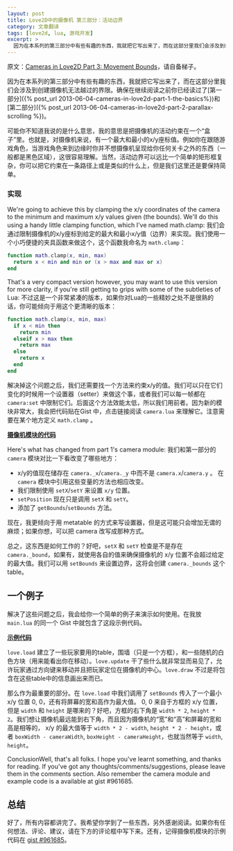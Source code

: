 ```yaml
---
layout: post
title: Love2D中的摄像机 第三部分：活动边界
category: 文章翻译
tags: [love2d, lua, 游戏开发]
excerpt: >
  因为在本系列的第三部分中有些有趣的东西，我就把它写出来了，而在这部分里我们会涉及到创建摄像机无法越过的界限。确保在继续阅读之前你已经读过了第一部分和第二部分...
---
```

原文：[Cameras in Love2D Part 3: Movement Bounds](http://nova-fusion.com/2011/05/09/cameras-in-love2d-part-3-movement-bounds/)，请自备梯子。

因为在本系列的第三部分中有些有趣的东西，我就把它写出来了，而在这部分里我们会涉及到创建摄像机无法越过的界限。确保在继续阅读之前你已经读过了[第一部分]({% post_url  2013-06-04-cameras-in-love2d-part-1-the-basics%})和[第二部分]({% post_url 2013-06-04-cameras-in-love2d-part-2-parallax-scrolling %})。

可能你不知道我说的是什么意思，我的意思是把摄像机的活动约束在一个“盒子”里。也就是，对摄像机来说，有一个最大和最小的x/y座标值。例如你在跟随游戏角色，当游戏角色来到边缘时你并不想摄像机呈现给你任何关卡之外的东西（一般都是黑色区域），这很容易理解。当然，活动边界可以远比一个简单的矩形框复杂，你可以把它约束在一条路径上或是类似的什么上，但是我们这里还是要保持简单。

### 实现

We're going to achieve this by clamping the x/y coordinates of the camera to the minimum and maximum x/y values given (the bounds). We'll do this using a handy little clamping function, which I've named math.clamp:
我们会通过限制摄像机的x/y座标到给定的最大和最小x/y值（边界）来实现。我们使用一个小巧便捷的夹具函数来做这个，这个函数我命名为 `math.clamp`：

``` lua
function math.clamp(x, min, max)
  return x < min and min or (x > max and max or x)
end
```

That's a very compact version however, you may want to use this version for more clarity, if you're still getting to grips with some of the subtleties of Lua:
不过这是一个非常紧凑的版本，如果你对Lua的一些精妙之处不是很熟的话，你可能倾向于用这个更清晰的版本：

``` lua
function math.clamp(x, min, max)
  if x < min then
    return min
  elseif x > max then
    return max
  else
    return x
  end
end
```
解决掉这个问题之后，我们还需要找一个方法来约束x/y的值。我们可以只在它们变化的时候用一个设置器（setter）来做这个事，或者我们可以每一帧都在 `camera:set` 中限制它们。后面这个方法效能太低，所以我们用前者。因为新的模块非常大，我会把代码贴在Gist 中，点击链接阅读 `camera.lua` 来理解它。注意需要在某个地方定义 `math.clamp` 。

**[摄像机模块的代码](https://gist.github.com/961685#file_camera.lua)**

Here's what has changed from part 1's camera module:
我们和第一部分的 `camera` 模块对比一下看改变了哪些地方： 

* x/y的值现在储存在 `camera._x`/`camera._y` 中而不是 `camera.x`/`camera.y` 。 在 `camera` 模块中引用这些变量的方法也相应改变。
* 我们限制使用 `setX`/`setY` 来设置 `x/y` 位置。
* `setPosition` 现在只是调用 `setX` 和 `setY`。
* 添加了 `getBounds`/`setBounds` 方法。


现在，我更倾向于用 metatable 的方式来写设置器，但是这可能只会增加无谓的麻烦；如果你想，可以把 camera 改写成那种方式。

总之，这东西是如何工作的？好吧，`setX` 和 `setY` 检查是不是存在 `camera._bound`，如果有，就使用各自的值来确保摄像机的 x/y 位置不会超过给定的最大值。我们可以用 `setBounds` 来设置边界，这将会创建 `camera._bounds` 这个table。

## 一个例子

解决了这些问题之后，我会给你一个简单的例子来演示如何使用。在我放 `main.lua` 的同一个 Gist 中就包含了这段示例代码。

**[示例代码](https://gist.github.com/961685#file_main.lua)**

`love.load` 建立了一些玩家要用的table，围墙（只是一个方框），和一些随机的白色方块（用来能看出你在移动）。`love.update` 干了些什么就非常显而易见了，允许玩家通过方向键来移动并且把玩家定位在摄像机的中心。`love.draw` 不过是将包含在这些table中的信息画出来而已。

那么作为最重要的部分。在 `love.load` 中我们调用了 `setBounds` 传入了一个最小 x/y 位置 0, 0，还有将屏幕的宽和高作为最大值。 0, 0 来自于方框的 x/y 位置，但是 `width` 和 `height` 是哪来的？好吧，方框的右下角是 `width * 2`, `height * 2`。我们想让摄像机最远能到右下角，而且因为摄像机的“宽”和“高”和屏幕的宽和高是相等的， x/y 的最大值等于 `width * 2 - width`, `height * 2 - height`，或者 `boxWidth - cameraWidth`, `boxHeight - cameraHeight`，也就当然等于 `width`, `height`。

ConclusionWell, that's all folks. I hope you've learnt something, and thanks for reading. If you've got any thoughts/comments/suggestions, please leave them in the comments section. Also remember the camera module and example code is a available at gist #961685.

## 总结

好了，所有内容都讲完了。我希望你学到了一些东西，另外感谢阅读。如果你有任何想法、评论、建议，请在下方的评论框中写下来。还有，记得摄像机模块的示例代码在 [gist #961685](https://gist.github.com/961685)。

